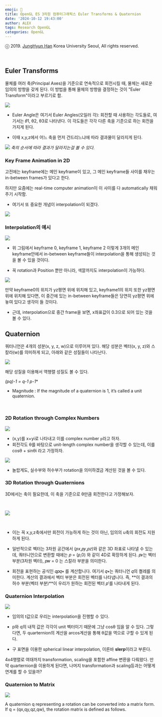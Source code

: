 ```yaml
---
emoji: 🥽
title: OpenGL ES 3차원 컴퓨터그래픽스 Euler Transforms & Quaternion
date: '2024-10-12 19:43:00'
author: ALEX
tags: Research OpenGL
categories: OpenGL
---
```


ⓒ 2019. [JungHyun Han](https://media.korea.ac.kr/people/jhan/) Korea University Seoul, All rights reserved.

<br/>


## Euler Transforms

물체를 여러 축(Principal Axes)을 기준으로 연속적으로 회전시킬 때, 물체는 새로운 임의의 방향을 갖게 된다. 이 방법을 통해 물체의 방향을 결정하는 것이 "Euler Transform"이라고 부르기로 함.

![](eulerTransform.png)

- Euler Angle은 여기서 Euler Angles(오일러 각): 회전할 때 사용하는 각도들로, 여기서는 𝜃1, θ2, θ3로 나타낸다. 이 각도들은 각각 다른 축을 기준으로 하는 회전을 가지게 된다.

- 이때 x,y,z에서 어느 축을 먼저 건드리느냐에 따라 결과물이 달라지게 된다.

![](orderEulerTransform.png)
*축의 순서에 따라 결과가 달라지는걸 볼 수 있다.*

### Key Frame Animation in 2D

고전에는 keyframe에는 메인 keyframe이 있고, 그 메인 keyframe들 사이를 채우는 in-between frames가 있다고 한다.

하지만 요즘에는 real-time computer animation이 이 사이를 다 automatically 채워주기 시작함.
- 여기서 또 중요한 개념이 interpolation이 되겠다.

![](interpolation.png)

### Interpolation의 예시

![](keyframe.png)

- 위 그림에서 keyframe 0, keyframe 1, keyframe 2 이렇게 3개의 메인 keyframe안에서 in-between keyframe들이 interpolation을 통해 생성되는 것을 볼 수 있을 것이다.

- 꼭 rotation과 Position 뿐만 아니라, 색깔까지도 interpolation이 가능하다.

![](problemInterpolation.png)

만약 keyframe0의 위치가 yz평면 위에 위치해 있고, keyframe1의 위치 또한 yz평면 위에 위치해 있다면, 이 중간에 있는 in-between keyframe들은 당연히 yz평면 위에 놓여 있다고 생각이 들 것이다.

- 근데, interpolation으로 중간 frame을 보면, x좌표값이 0.3으로 되어 있는 것을 볼 수 있다.



## Quaternion

쿼터니언은 4개의 성분(x, y, z, w)으로 이루어져 있다. 해당 성분은 벡터(x, y, z)와 스칼라(w)를 의미하게 되고, 아래와 같은 성질들이 나타난다.

![](quaternion.png)

해당 성질을 이용해서 역행렬 성질도 볼 수 있다.

**(pq)-1 = q-1* p-1**

- Magnitude : If the magnitude of a quaternion is 1, it’s called a unit quaternion.

<br/>

### 2D Rotation through Complex Numbers

![](2dQuaternion.png)

- (x,y)를 x+yi로 나타내고 이를 complex number `p`라고 하자.
- 회전각도 θ를 바탕으로 unit-length complex number을 생각할 수 있는데, 이를 cosθ + sinθi 라고 가정하자.

![](pq.png)

- 놀랍게도, 실수부와 허수부가 rotation을 의미하겠금 계산된 것을 볼 수 있다.


### 3D Rotation through Quaternions

3D에서는 축이 필요한데, 이 축을 기준으로 θ만큼 회전한다고 가정해보자.

<br/>

![](3dQuaternion.png)

<br/>

- 이는 꼭 x,y,z축에서만 회전이 가능하게 하는 것이 아닌, 임의의 u축의 회전도 지원하게 된다.

- 일반적으로 벡터는 3차원 공간에서 (𝑝𝑥,𝑝𝑦,𝑝𝑧)와 같은 3D 좌표로 나타낼 수 있는데, 쿼터니언으로 변환할 때에는 𝑝 = (𝑝,0) 와 같이 4D로 확장하게 된다. 𝑝𝑣는 벡터 부분(3차원 벡터), 𝑝𝑤 = 0 는 스칼라 부분을 의미한다.

- 회전을 표현하는 공식인 𝑞𝑝𝑞∗ 를 계산합니다. 여기서 𝑞∗는 쿼터니언 𝑞의 켤레를 의미한다. 계산의 결과에서 벡터 부분은 회전된 벡터를 나타냅니다. 즉, **이 결과의 허수 부분(벡터 부분)**이 우리가 원하는 회전된 벡터 𝑝′를 나타내게 된다.

### Quaternion Interpolation

![](InterpolationQuaternions.png)

- 임의의 t값으로 우리는 interpolation을 진행할 수 있다.

- p와 q의 내적 값은 각각이 unit 벡터이기 때문에 그냥 cosθ 임을 알 수 있다. 그렇다면, 두 quarternion의 계산을 arcos계산을 통해 θ값을 역으로 구할 수 있게 된다.

- 구 표면을 이용한 spherical linear interpolation, 이른바 **slerp**이라고 부른다.

4x4행렬로 여태까지 transformation, scaling을 포함한 affine 변환을 다뤄왔다. 만약 quarternion을 이용하게 된다면, 나머지 transformation과 scaling등과는 어떻게 연계를 할 수 있을까?

### Quaternion to Matrix

![](matrix.png)

A quaternion q representing a rotation can be converted into a matrix form. If q = (qx,qy,qz,qw), the rotation matrix is defined as follows.

<br/>


```toc
```